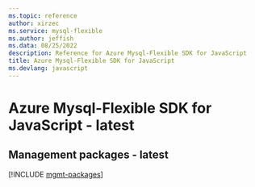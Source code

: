 ```yaml
---
ms.topic: reference
author: xirzec
ms.service: mysql-flexible
ms.author: jeffish
ms.data: 08/25/2022
description: Reference for Azure Mysql-Flexible SDK for JavaScript
title: Azure Mysql-Flexible SDK for JavaScript
ms.devlang: javascript
---
```

# Azure Mysql-Flexible SDK for JavaScript - latest

## Management packages - latest
[!INCLUDE [mgmt-packages](mysql-flexible-mgmt-index.md)]